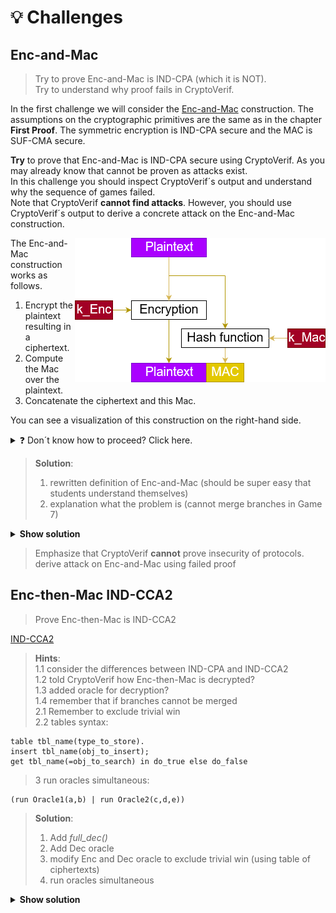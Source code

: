# 💡 Challenges

## Enc-and-Mac
> Try to prove Enc-and-Mac is IND-CPA (which it is NOT).  
> Try to understand why proof fails in CryptoVerif.

In the first challenge we will consider the
<a href="https://en.wikipedia.org/wiki/Authenticated_encryption#Encrypt-and-MAC_(E&M)" target="_blank">Enc-and-Mac</a>
construction. The assumptions on the cryptographic primitives are the same as in the chapter **First Proof**. The symmetric encryption is IND-CPA secure and the MAC is SUF-CMA secure.

**Try** to prove that Enc-and-Mac is IND-CPA secure using CryptoVerif. As you may already know that cannot be proven as attacks exist.  
In this challenge you should inspect CryptoVerif´s output and understand why the sequence of games failed.  
Note that CryptoVerif **cannot find attacks**. However, you should use CryptoVerif´s output to derive a concrete attack on the Enc-and-Mac construction.

<img style="float:right" src="img/EncAndMac.png">

The Enc-and-Mac construction works as follows.

1. Encrypt the plaintext resulting in a ciphertext.
2. Compute the Mac over the plaintext.
3. Concatenate the ciphertext and this Mac.

You can see a visualization of this construction on the right-hand side.

<details>
  <summary>❓ Don´t know how to proceed? Click here.</summary>


> The input file is almost the same as _enc-then-MAC-IND-CPA.ocv_ discussed in the chapter **First Proof**.  
> For this task you need to **rewrite the defintion** of _full\_enc_ to match Enc-and-Mac instead of Enc-then-Mac.
</details>

> **Solution**:  
> 1. rewritten definition of Enc-and-Mac (should be super easy that students understand themselves)  
> 2. explanation what the problem is (cannot merge branches in Game 7)

<details>
  <summary><b>Show solution</b></summary>
  
  <details>
    <summary><b>Solution: Definition Enc-and-Mac</b></summary>
    
  ![Could not load image.](img/Challenge_Fail_EncAndMac.png)
  </details>

  <details>
    <summary><b>Explanation: How the proof fails</b></summary>
    
> Insert Explanation how proof fails
  </details>
</details>

> Emphasize that CryptoVerif **cannot** prove insecurity of protocols.
> derive attack on Enc-and-Mac using failed proof


## Enc-then-Mac IND-CCA2
<!--- Links to IND-CPA, IND-CCA2,... --->
> Prove Enc-then-Mac is IND-CCA2

<a href="https://en.wikipedia.org/wiki/Ciphertext_indistinguishability#Indistinguishability_under_chosen_ciphertext_attack/adaptive_chosen_ciphertext_attack_(IND-CCA1,_IND-CCA2)" target="_blank">IND-CCA2</a>

> **Hints**:  
> 1.1 consider the differences between IND-CPA and IND-CCA2  
> 1.2 told CryptoVerif how Enc-then-Mac is decrypted?  
> 1.3 added oracle for decryption?  
> 1.4 remember that if branches cannot be merged  
> 2.1 Remember to exclude trivial win  
> 2.2 tables syntax:

```
table tbl_name(type_to_store).
insert tbl_name(obj_to_insert);
get tbl_name(=obj_to_search) in do_true else do_false
```
	
> 3 run oracles simultaneous:

```
(run Oracle1(a,b) | run Oracle2(c,d,e))
```
	

> **Solution**:  
> 1. Add _full\_dec()_  
> 2. Add Dec oracle  
> 3. modify Enc and Dec oracle to exclude trivial win (using table of ciphertexts)  
> 4. run oracles simultaneous

<details>
  <summary><b>Show solution</b></summary>
  
  <details>
    <summary><b>Solution: Decryption Enc-then-Mac</b></summary>
    
  ![Could not load image.](img/Challenge_CCA2_EncThenMac_Decryption.png)
  </details>

  <details>
    <summary><b>Solution: Enc and Dec oracle (excluding trivial win)</b></summary>
    
  ![Could not load image.](img/Challenge_CCA2_Oracles.png)
  
  ![Could not load image.](img/Challenge_CCA2_Params.png)
  </details>

  <details>
    <summary><b>Solution: Initial Game</b></summary>
    
  ![Could not load image.](img/Challenge_CCA2_InitialGame.png)
  </details>
</details>
